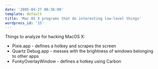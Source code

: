```yaml
---
date: '2005-04-27 00:36:00'
template: default
title: 'Mac OS X programs that do interesting low-level things'
wordpress_id: '15'
---
```

Things to analyze for hacking MacOS X:

- Pixie.app - defines a hotkey and scrapes the screen
- Quartz Debug.app - messes with the brightness of windows belonging to other apps
- FunkyOverlayWindow - defines a hotkey using Carbon

